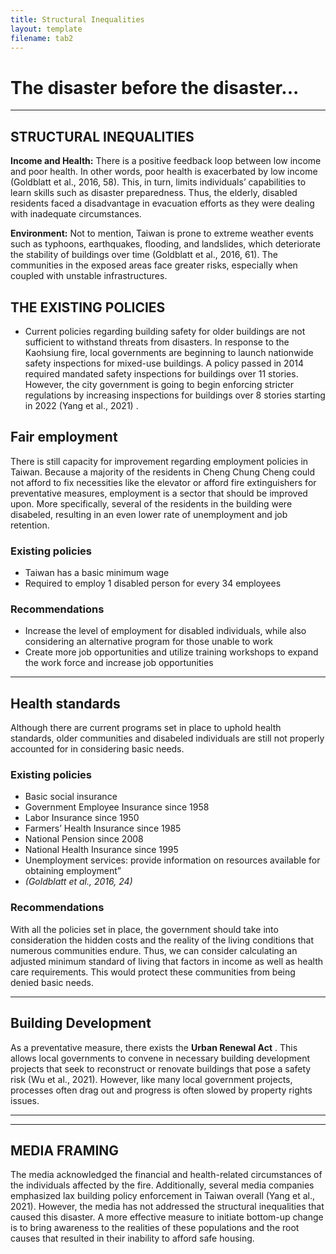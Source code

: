 ```yaml
---
title: Structural Inequalities
layout: template
filename: tab2
--- 
```


# The disaster before the disaster... 
--- 

## STRUCTURAL INEQUALITIES
**Income and Health:** There is a positive feedback loop between low income and poor health. In other words, poor health is exacerbated by low income (Goldblatt et al., 2016, 58). This, in turn, limits individuals’ capabilities to learn skills such as disaster preparedness. Thus, the elderly, disabled residents faced a disadvantage in evacuation efforts as they were dealing with inadequate circumstances. 

**Environment:** Not to mention, Taiwan is prone to extreme weather events such as typhoons, earthquakes, flooding, and landslides, which deteriorate the stability of buildings over time (Goldblatt et al., 2016, 61). The communities in the exposed areas face greater risks, especially when coupled with unstable infrastructures. 

## THE EXISTING POLICIES
- Current policies regarding building safety for older buildings are not sufficient to withstand threats from disasters. In response to the Kaohsiung fire, local governments are beginning to launch nationwide safety inspections for mixed-use buildings. A policy passed in 2014 required mandated safety inspections for buildings over 11 stories. However, the city government is going to begin enforcing stricter regulations by increasing inspections for buildings over 8 stories starting in 2022 (Yang et al., 2021) . 

## Fair employment
There is still capacity for improvement regarding employment policies in Taiwan. Because a majority of the residents in Cheng Chung Cheng could not afford to fix necessities like the elevator or afford fire extinguishers for preventative measures, employment is a sector that should be improved upon. More specifically, several of the residents in the building were disabeled, resulting in an even lower rate of unemployment and job retention. 
### Existing policies
- Taiwan has a basic minimum wage
- Required to employ 1 disabled person for every 34 employees

### Recommendations
- Increase the level of employment for disabled individuals, while also considering an alternative program for those unable to work
- Create more job opportunities and utilize training workshops to expand the work force and increase job opportunities

---
## Health standards
Although there are current programs set in place to uphold health standards, older communities and disabeled individuals are still not properly accounted for in considering basic needs.

### Existing policies
- Basic social insurance
- Government Employee Insurance since 1958
- Labor Insurance since 1950
- Farmers’ Health Insurance since 1985
- National Pension since 2008
- National Health Insurance since 1995 
- Unemployment services: provide information on resources available for obtaining employment” 
- *(Goldblatt et al., 2016, 24)*

### Recommendations
With all the policies set in place, the government should take into consideration the hidden costs and the reality of the living conditions that numerous communities endure. Thus, we can consider calculating an adjusted minimum standard of living that factors in income as well as health care requirements. This would protect these communities from being denied basic needs. 

---
## Building Development
As a preventative measure, there exists the **Urban Renewal Act** . This allows local governments to convene in necessary building development projects that seek to reconstruct or renovate buildings that pose a safety risk (Wu et al., 2021). However, like many local government projects, processes often drag out and progress is often slowed by property rights issues.  

---
---

## MEDIA FRAMING

The media acknowledged the financial and health-related circumstances of the individuals affected by the fire. Additionally, several media companies emphasized lax building policy enforcement in Taiwan overall (Yang et al., 2021). However, the media has not addressed the structural inequalities that caused this disaster. A more effective measure to initiate bottom-up change is to bring awareness to the realities of these populations and the root causes that resulted in their inability to afford safe housing. 






